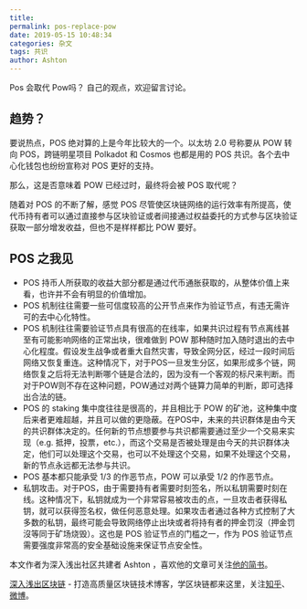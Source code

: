 ```yaml
---
title: 
permalink: pos-replace-pow
date: 2019-05-15 10:48:34
categories: 杂文
tags: 共识
author: Ashton
---
```


Pos 会取代 Pow吗？ 自己的观点，欢迎留言讨论。

<!-- more -->

## 趋势？
要说热点，POS 绝对算的上是今年比较大的一个。以太坊 2.0 号称要从 POW 转向 POS，跨链明星项目 Polkadot 和 Cosmos 也都是用的 POS 共识。各个去中心化钱包也纷纷宣称对 POS 更好的支持。

那么，这是否意味着 POW 已经过时，最终将会被 POS 取代呢？

随着对 POS 的不断了解，感觉 POS 尽管使区块链网络的运行效率有所提高，使代币持有者可以通过直接参与区块验证或者间接通过权益委托的方式参与区块验证获取一部分增发收益，但也不是样样都比 POW 要好。

## POS 之我见 

* POS 持币人所获取的收益大部分都是通过代币通胀获取的，从整体价值上来看，也许并不会有明显的价值增加。
* POS 机制往往需要一些可信度较高的公开节点来作为验证节点，有违无需许可的去中心化特性。
* POS 机制往往需要验证节点具有很高的在线率，如果共识过程有节点离线甚至有可能影响网络的正常出块，很难做到 POW 那种随时加入随时退出的去中心化程度。假设发生战争或者重大自然灾害，导致全网分区，经过一段时间后网络又恢复重连。这种情况下，对于POS一旦发生分区，如果形成多个链，网络恢复之后将无法判断哪个链是合法的，因为没有一个客观的标尺来判断。而对于POW则不存在这种问题，POW通过对两个链算力简单的判断，即可选择出合法的链。
* POS 的 staking 集中度往往是很高的，并且相比于 POW 的矿池，这种集中度后来者更难超越，并且可以做的更隐蔽。在POS中，未来的共识群体是由今天的共识群体决定的。任何新的节点想要参与共识都需要通过至少一个交易来实现（e.g. 抵押，投票，etc.），而这个交易是否被处理是由今天的共识群体决定，他们可以处理这个交易，也可以不处理这个交易，如果不处理这个交易，新的节点永远都无法参与共识。
* POS 基本都只能承受 1/3 的作恶节点，POW 可以承受 1/2 的作恶节点。
* 私钥攻击。对于POS，由于需要持有者需要时刻签名，所以私钥需要时刻在线。这种情况下，私钥就成为一个非常容易被攻击的点，一旦攻击者获得私钥，就可以获得签名权，做任何恶意处理。如果攻击者通过各种方式控制了大多数的私钥，最终可能会导致网络停止出块或者将持有者的押金罚沒（押金罚沒等同于矿场烧毁）。这也是 POS 验证节点的门槛之一，作为 POS 验证节点需要强度非常高的安全基础设施来保证节点安全性。


本文作者为深入浅出社区共建者 Ashton ，喜欢他的文章可关注[他的简书](https://www.jianshu.com/u/922115b98e3f)。

[深入浅出区块链](https://learnblockchain.cn/) - 打造高质量区块链技术博客，学区块链都来这里，关注[知乎](https://www.zhihu.com/people/xiong-li-bing/activities)、[微博](https://weibo.com/517623789)。





